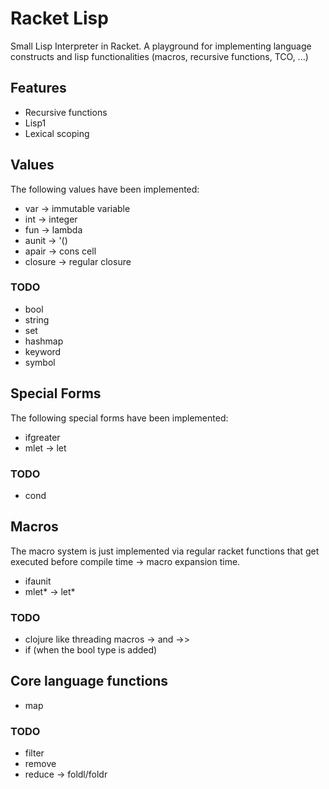 # Racket Lisp

Small Lisp Interpreter in Racket. A playground for implementing language constructs and lisp functionalities (macros, recursive functions, TCO, ...)

## Features

* Recursive functions
* Lisp1
* Lexical scoping

## Values

The following values have been implemented:
* var -> immutable variable
* int -> integer
* fun -> lambda
* aunit -> '()
* apair -> cons cell
* closure -> regular closure

### TODO

* bool
* string
* set
* hashmap
* keyword
* symbol

## Special Forms

The following special forms have been implemented:
* ifgreater
* mlet -> let

### TODO

* cond

## Macros

The macro system is just implemented via regular racket functions that get executed before compile time -> macro expansion time.

* ifaunit
* mlet* -> let*

### TODO

* clojure like threading macros -> and ->>
* if (when the bool type is added)

## Core language functions

* map

### TODO

* filter
* remove
* reduce -> foldl/foldr
